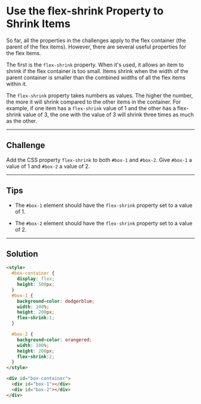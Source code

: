 # Use the flex-shrink Property to Shrink Items

So far, all the properties in the challenges apply to the flex container (the parent of the flex items). However, there are several useful properties for the flex items.

The first is the `flex-shrink` property. When it's used, it allows an item to shrink if the flex container is too small. Items shrink when the width of the parent container is smaller than the combined widths of all the flex items within it.

The `flex-shrink` property takes numbers as values. The higher the number, the more it will shrink compared to the other items in the container. For example, if one item has a `flex-shrink` value of 1 and the other has a flex-shrink value of 3, the one with the value of 3 will shrink three times as much as the other.

---

## Challenge

Add the CSS property `flex-shrink` to both `#box-1` and `#box-2`. Give `#box-1` a value of 1 and `#box-2` a value of 2.

---

## Tips

- The `#box-1` element should have the `flex-shrink` property set to a value of 1.

- The `#box-2` element should have the `flex-shrink` property set to a value of 2.

---

## Solution

```html
<style>
  #box-container {
    display: flex;
    height: 500px;
  }
  #box-1 {
    background-color: dodgerblue;
    width: 100%;
    height: 200px;
    flex-shrink:1;
  }

  #box-2 {
    background-color: orangered;
    width: 100%;
    height: 200px;
    flex-shrink:2;
  }
</style>

<div id="box-container">
  <div id="box-1"></div>
  <div id="box-2"></div>
</div>
```